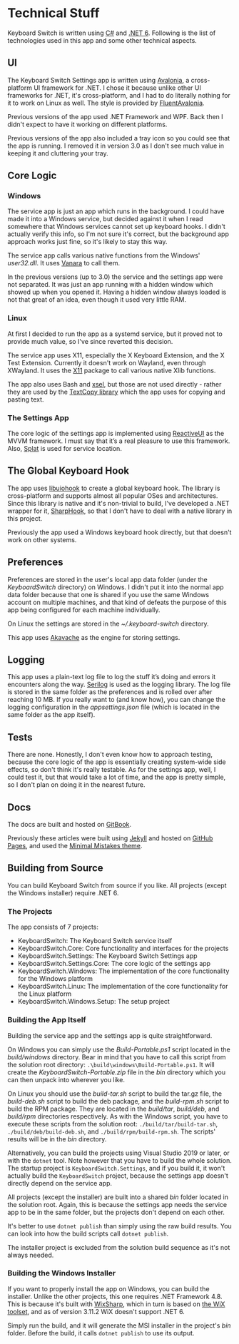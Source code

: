 # Technical Stuff

Keyboard Switch is written using [C#](https://github.com/dotnet/csharplang) and [.NET 6](https://dotnet.microsoft.com/download/dotnet/6.0). Following is the list of technologies used in this app and some other technical aspects.

## UI

The Keyboard Switch Settings app is written using [Avalonia](https://avaloniaui.net), a cross-platform UI framework for .NET. I chose it because unlike other UI frameworks for .NET, it's cross-platform, and I had to do literally nothing for it to work on Linux as well. The style is provided by [FluentAvalonia](https://github.com/amwx/FluentAvalonia).

Previous versions of the app used .NET Framework and WPF. Back then I didn't expect to have it working on different platforms.

Previous versions of the app also included a tray icon so you could see that the app is running. I removed it in version 3.0 as I don't see much value in keeping it and cluttering your tray.

## Core Logic

### Windows

The service app is just an app which runs in the background. I could have made it into a Windows service, but decided against it when I read somewhere that Windows services cannot set up keyboard hooks. I didn't actually verify this info, so I'm not sure it's correct, but the background app approach works just fine, so it's likely to stay this way.

The service app calls various native functions from the Windows' _user32.dll_. It uses [Vanara](https://github.com/dahall/Vanara) to call them.

In the previous versions (up to 3.0) the service and the settings app were not separated. It was just an app running with a hidden window which showed up when you opened it. Having a hidden window always loaded is not that great of an idea, even though it used very little RAM.

### Linux

At first I decided to run the app as a systemd service, but it proved not to provide much value, so I've since reverted this decision.

The service app uses X11, especially the X Keyboard Extension, and the X Test Extension. Currently it doesn't work on Wayland, even through XWayland. It uses the [X11](https://www.nuget.org/packages/X11/) package to call various native Xlib functions.

The app also uses Bash and [xsel](https://github.com/kfish/xsel), but those are not used directly - rather they are used by the [TextCopy library](https://github.com/CopyText/TextCopy) which the app uses for copying and pasting text.

### The Settings App

The core logic of the settings app is implemented using [ReactiveUI](https://www.reactiveui.net) as the MVVM framework. I must say that it’s a real pleasure to use this framework. Also, [Splat](https://github.com/reactiveui/splat) is used for service location.

## The Global Keyboard Hook

The app uses [libuiohook](https://github.com/kwhat/libuiohook) to create a global keyboard hook. The library is cross-platform and supports almost all popular OSes and architectures. Since this library is native and it's non-trivial to build, I've developed a .NET wrapper for it, [SharpHook](https://github.com/TolikPylypchuk/SharpHook), so that I don't have to deal with a native library in this project.

Previously the app used a Windows keyboard hook directly, but that doesn't work on other systems.

## Preferences

Preferences are stored in the user's local app data folder (under the _KeyboardSwitch_ directory) on Windows. I didn't put it into the normal app data folder because that one is shared if you use the same Windows account on multiple machines, and that kind of defeats the purpose of this app being configured for each machine individually.

On Linux the settings are stored in the _\~/.keyboard-switch_ directory.

This app uses [Akavache](https://github.com/reactiveui/Akavache) as the engine for storing settings.

## Logging

This app uses a plain-text log file to log the stuff it’s doing and errors it encounters along the way. [Serilog](https://serilog.net) is used as the logging library. The log file is stored in the same folder as the preferences and is rolled over after reaching 10 MB. If you really want to (and know how), you can change the logging configuration in the _appsettings.json_ file (which is located in the same folder as the app itself).

## Tests

There are none. Honestly, I don't even know how to approach testing, because the core logic of the app is essentially creating system-wide side effects, so don't think it's really testable. As for the settings app, well, I could test it, but that would take a lot of time, and the app is pretty simple, so I don't plan on doing it in the nearest future.

## Docs

The docs are built and hosted on [GitBook](https://www.gitbook.com).

Previously these articles were built using [Jekyll](https://jekyllrb.com) and hosted on [GitHub Pages](https://pages.github.com), and used the [Minimal Mistakes theme](https://mmistakes.github.io/minimal-mistakes).

## Building from Source

You can build Keyboard Switch from source if you like. All projects (except the Windows installer) require .NET 6.

### The Projects

The app consists of 7 projects:

* KeyboardSwitch: The Keyboard Switch service itself
* KeyboardSwitch.Core: Core functionality and interfaces for the projects
* KeyboardSwitch.Settings: The Keyboard Switch Settings app
* KeyboardSwitch.Settings.Core: The core logic of the settings app
* KeyboardSwitch.Windows: The implementation of the core functionality for the Windows platform
* KeyboardSwitch.Linux: The implementation of the core functionality for the Linux platform
* KeyboardSwitch.Windows.Setup: The setup project

### Building the App Itself

Building the service app and the settings app is quite straightforward.

On Windows you can simply use the _Build-Portable.ps1_ script located in the _build/windows_ directory. Bear in mind that you have to call this script from the solution root directory: `.\build\windows\Build-Portable.ps1`. It will create the _KeyboardSwitch-Portable.zip_ file in the _bin_ directory which you can then unpack into wherever you like.

On Linux you should use the _build-tar.sh_ script to build the tar.gz file, the _build-deb.sh_ script to build the deb package, and the _build-rpm.sh_ script to build the RPM package. They are located in the _build/tar_, _build/deb_, and _build/rpm_ directories respectively. As with the Windows script, you have to execute these scripts from the solution root: `./build/tar/build-tar.sh`, `./build/deb/build-deb.sh`, and `./build/rpm/build-rpm.sh`. The scripts' results will be in the _bin_ directory.

Alternatively, you can build the projects using Visual Studio 2019 or later, or with the `dotnet` tool. Note however that you have to build the whole solution. The startup project is `KeyboardSwitch.Settings`, and if you build it, it won't actually build the `KeyboardSwitch` project, because the settings app doesn't directly depend on the service app.

All projects (except the installer) are built into a shared _bin_ folder located in the solution root. Again, this is because the settings app needs the service app to be in the same folder, but the projects don't depend on each other.

It's better to use `dotnet publish` than simply using the raw build results. You can look into how the build scripts call `dotnet publish`.

The installer project is excluded from the solution build sequence as it's not always needed.

### Building the Windows Installer

If you want to properly install the app on Windows, you can build the installer. Unlike the other projects, this one requires .NET Framework 4.8. This is because it's built with [WixSharp](https://github.com/oleg-shilo/wixsharp), which in turn is based on [the WiX toolset](https://wixtoolset.org), and as of version 3.11.2 WiX doesn't support .NET 6.

Simply run the build, and it will generate the MSI installer in the project's _bin_ folder. Before the build, it calls `dotnet publish` to use its output.

